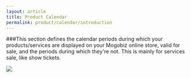 ```yaml
---
layout: article
title: Product Calendar
permalink: product/calendar/introduction
---
```

###This section defines the calendar periods during which your products/services are displayed on your Mogobiz online store, valid for sale, and the periods during which they're not. This is mainly for services sale, like show tickets.

<img src="{{ site.baseurl }}/images/product/calendar/introduction/1.png"/>